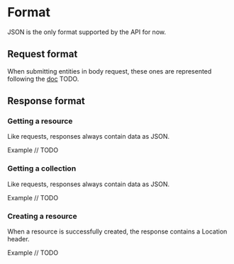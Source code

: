 # Format
JSON is the only format supported by the API for now.

## Request format

When submitting entities in body request, these ones are represented following the [doc](/reference/standard_format/index) TODO.

## Response format

### Getting a resource

Like requests, responses always contain data as JSON.

Example
// TODO

### Getting a collection

Like requests, responses always contain data as JSON.

Example
// TODO

### Creating a resource

When a resource is successfully created, the response contains a Location header.

Example
// TODO